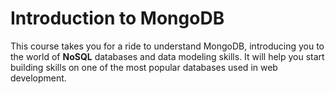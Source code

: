 # Introduction to MongoDB
This course takes you for a ride to understand MongoDB, introducing 
you to the world of **NoSQL** databases and data modeling skills. It will help 
you start building skills on one of the most popular databases used in web development.

